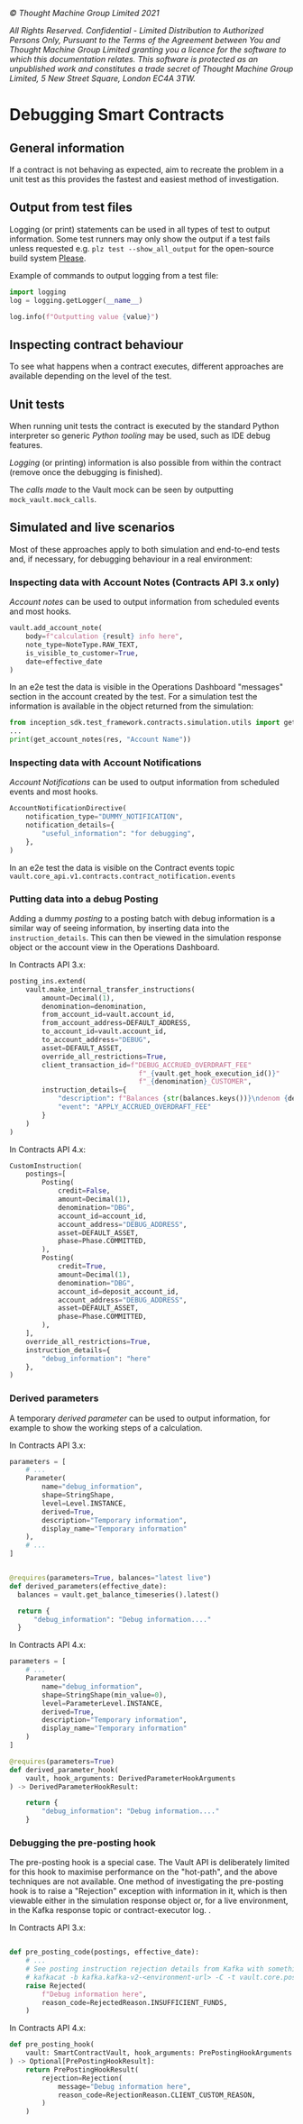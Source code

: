 _© Thought Machine Group Limited 2021_

_All Rights Reserved. Confidential - Limited Distribution to Authorized Persons Only, Pursuant to the Terms of the Agreement between You and Thought Machine Group Limited granting you a licence for the software to which this documentation relates. This software is protected as an unpublished work and constitutes a trade secret of Thought Machine Group Limited, 5 New Street Square, London EC4A 3TW._

# Debugging Smart Contracts

## General information

If a contract is not behaving as expected, aim to recreate the problem in a unit test as this provides the fastest and easiest method of investigation.

## Output from test files

Logging (or print) statements can be used in all types of test to output information. Some test runners may only show the output if a test fails unless requested e.g. `plz test --show_all_output` for the open-source build system [Please](https://www.please.build).

Example of commands to output logging from a test file:

```python
import logging
log = logging.getLogger(__name__)

log.info(f"Outputting value {value}")
```

## Inspecting contract behaviour

To see what happens when a contract executes, different approaches are available depending on the level of the test.

## Unit tests

When running unit tests the contract is executed by the standard Python interpreter so generic _Python tooling_ may be used, such as IDE debug features.

_Logging_ (or printing) information is also possible from within the contract (remove once the debugging is finished).

The _calls made_ to the Vault mock can be seen by outputting `mock_vault.mock_calls`.

## Simulated and live scenarios

Most of these approaches apply to both simulation and end-to-end tests and, if necessary, for debugging behaviour in a real environment:

### Inspecting data with Account Notes (Contracts API 3.x only)

_Account notes_ can be used to output information from scheduled events and most hooks.

```python
vault.add_account_note(
    body=f"calculation {result} info here",
    note_type=NoteType.RAW_TEXT,
    is_visible_to_customer=True,
    date=effective_date
)
```

In an e2e test the data is visible in the Operations Dashboard "messages" section in the account created by the test. For a simulation test the information is available in the object returned from the simulation:

```python
from inception_sdk.test_framework.contracts.simulation.utils import get_account_notes
...
print(get_account_notes(res, "Account Name"))
```

### Inspecting data with Account Notifications

_Account Notifications_ can be used to output information from scheduled events and most hooks.

```python
AccountNotificationDirective(
    notification_type="DUMMY_NOTIFICATION",
    notification_details={
        "useful_information": "for debugging",
    },
)
```

In an e2e test the data is visible on the Contract events topic `vault.core_api.v1.contracts.contract_notification.events`

### Putting data into a debug Posting

Adding a dummy _posting_ to a posting batch with debug information is a similar way of seeing information, by inserting data into the `instruction_details`. This can then be viewed in the simulation response object or the account view in the Operations Dashboard.

In Contracts API 3.x:

```python
posting_ins.extend(
    vault.make_internal_transfer_instructions(
        amount=Decimal(1),
        denomination=denomination,
        from_account_id=vault.account_id,
        from_account_address=DEFAULT_ADDRESS,
        to_account_id=vault.account_id,
        to_account_address="DEBUG",
        asset=DEFAULT_ASSET,
        override_all_restrictions=True,
        client_transaction_id=f"DEBUG_ACCRUED_OVERDRAFT_FEE"
                                f"_{vault.get_hook_execution_id()}"
                                f"_{denomination}_CUSTOMER",
        instruction_details={
            "description": f"Balances {str(balances.keys())}\ndenom {denomination}\nnet {balances[('OVERDRAFT_FEE', DEFAULT_ASSET, denomination, Phase.COMMITTED)].net}\n{str(effective_date)}",
            "event": "APPLY_ACCRUED_OVERDRAFT_FEE"
        }
    )
)
```

In Contracts API 4.x:

```python
CustomInstruction(
    postings=[
        Posting(
            credit=False,
            amount=Decimal(1),
            denomination="DBG",
            account_id=account_id,
            account_address="DEBUG_ADDRESS",
            asset=DEFAULT_ASSET,
            phase=Phase.COMMITTED,
        ),
        Posting(
            credit=True,
            amount=Decimal(1),
            denomination="DBG",
            account_id=deposit_account_id,
            account_address="DEBUG_ADDRESS",
            asset=DEFAULT_ASSET,
            phase=Phase.COMMITTED,
        ),
    ],
    override_all_restrictions=True,
    instruction_details={
        "debug_information": "here"
    },
)
```

### Derived parameters

A temporary _derived parameter_ can be used to output information, for example to show the working steps of a calculation.

In Contracts API 3.x:

```python
parameters = [
    # ...
    Parameter(
        name="debug_information",
        shape=StringShape,
        level=Level.INSTANCE,
        derived=True,
        description="Temporary information",
        display_name="Temporary information"
    ),
    # ...
]


@requires(parameters=True, balances="latest live")
def derived_parameters(effective_date):
  balances = vault.get_balance_timeseries().latest()

  return {
      "debug_information": "Debug information...."
  }
```

In Contracts API 4.x:

```python
parameters = [
    # ...
    Parameter(
        name="debug_information",
        shape=StringShape(min_value=0),
        level=ParameterLevel.INSTANCE,
        derived=True,
        description="Temporary information",
        display_name="Temporary information"
    )
]

@requires(parameters=True)
def derived_parameter_hook(
    vault, hook_arguments: DerivedParameterHookArguments
) -> DerivedParameterHookResult:

    return {
        "debug_information": "Debug information...."
    }

```

### Debugging the pre-posting hook

The pre-posting hook is a special case. The Vault API is deliberately limited for this hook to maximise performance on the "hot-path", and the above techniques are not available. One method of investigating the pre-posting hook is to raise a "Rejection" exception with information in it, which is then viewable either in the simulation response object or, for a live environment, in the Kafka response topic or contract-executor log.
.

In Contracts API 3.x:

```python

def pre_posting_code(postings, effective_date):
    # ...
    # See posting instruction rejection details from Kafka with something like:
    # kafkacat -b kafka.kafka-v2-<environment-url> -C -t vault.core.postings.async_creation_api.responses
    raise Rejected(
        f"Debug information here",
        reason_code=RejectedReason.INSUFFICIENT_FUNDS,
    )
```

In Contracts API 4.x:

```python
def pre_posting_hook(
    vault: SmartContractVault, hook_arguments: PrePostingHookArguments
) -> Optional[PrePostingHookResult]:
    return PrePostingHookResult(
        rejection=Rejection(
            message="Debug information here",
            reason_code=RejectionReason.CLIENT_CUSTOM_REASON,
        )
    )
```
